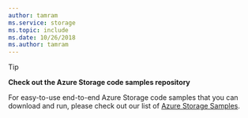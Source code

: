 ```yaml
---
author: tamram
ms.service: storage
ms.topic: include
ms.date: 10/26/2018
ms.author: tamram
---
```

> [!TIP]
> 
> **Check out the Azure Storage code samples repository**
> 
> For easy-to-use end-to-end Azure Storage code samples that you can download and run, please check out our list of [Azure Storage Samples](https://docs.microsoft.com/azure/storage/storage-samples-java).


